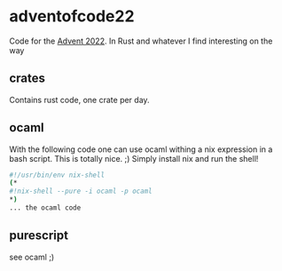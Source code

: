 # adventofcode22
Code for the [Advent 2022](https://adventofcode.com/2022). In Rust and whatever I find interesting on the way

## crates

Contains rust code, one crate per day.

## ocaml

With the following code one can use ocaml withing a nix expression in a bash script. This is totally nice. ;) Simply install nix and run the shell!
```bash
#!/usr/bin/env nix-shell
(*
#!nix-shell --pure -i ocaml -p ocaml
*)
... the ocaml code
```

## purescript

see ocaml ;)
